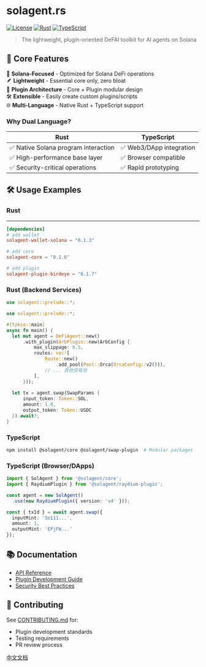 
# solagent.rs

[![License](https://img.shields.io/badge/license-Apache--2.0-blue)](LICENSE)
[![Rust](https://img.shields.io/badge/Rust-1.83%2B-orange)](https://www.rust-lang.org)
[![TypeScript](https://img.shields.io/badge/TypeScript-5.0%2B-blue)](https://www.typescriptlang.org)

> The lightweight, plugin-oriented DeFAI toolkit for AI agents on Solana

## 🌟 Core Features

🎯 **Solana-Focused** - Optimized for Solana DeFi operations  
🪶 **Lightweight** - Essential core only, zero bloat  
🔌 **Plugin Architecture** - Core + Plugin modular design  
🛠️ **Extensible** - Easily create custom plugins/scripts  
🌐 **Multi-Language** - Native Rust + TypeScript support  

### Why Dual Language?
| Rust | TypeScript |
|------|------------|
| ✅ Native Solana program interaction | ✅ Web3/DApp integration |
| ✅ High-performance base layer | ✅ Browser compatible |
| ✅ Security-critical operations | ✅ Rapid prototyping |


## 🛠️ Usage Examples
### Rust
--- 
```toml
[dependencies]
# add wallet
solagent-wallet-solana = "0.1.3"

# add core
solagent-core = "0.1.6"

# add plugin
solagent-plugin-birdeye = "0.1.7"
```
### Rust (Backend Services)
```rust
use solagent::prelude::*;

use solagent::prelude::*;

#[tokio::main]
async fn main() {
  let mut agent = DeFiAgent::new()
      .with_plugin(ArbPlugin::new(ArbConfig {
          max_slippage: 0.5,
          routes: vec![
              Route::new()
                  .add_pool(Pool::Orca(OrcaConfig::v2())),
              // ... 其他交易池
          ],
      }));
  
  let tx = agent.swap(SwapParams {
      input_token: Token::SOL,
      amount: 1.0,
      output_token: Token::USDC
  }).await?;
}
```

### TypeScript
```bash
npm install @solagent/core @solagent/swap-plugin  # Modular packages
```
### TypeScript (Browser/DApps)
```typescript
import { SolAgent } from '@solagent/core';
import { RaydiumPlugin } from '@solagent/raydium-plugin';

const agent = new SolAgent()
  .use(new RaydiumPlugin({ version: 'v4' }));

const { txId } = await agent.swap({
  inputMint: 'So111...',
  amount: 1,
  outputMint: 'EPjFW...'
});
```

## 📚 Documentation

- [API Reference](https://docs.solagent.rs)
- [Plugin Development Guide](./docs/PLUGINS.md)
- [Security Best Practices](./docs/SECURITY.md)

## 🤝 Contributing
See [CONTRIBUTING.md](./CONTRIBUTING.md) for:
- Plugin development standards
- Testing requirements
- PR review process

[中文文档](./README.zh.md)
